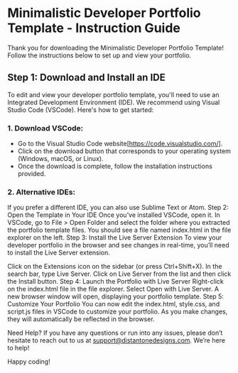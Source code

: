# Minimalistic Developer Portfolio Template - Instruction Guide

Thank you for downloading the Minimalistic Developer Portfolio Template! Follow the instructions below to set up and view your portfolio.

## Step 1: Download and Install an IDE
To edit and view your developer portfolio template, you'll need to use an Integrated Development Environment (IDE). We recommend using Visual Studio Code (VSCode). Here's how to get started:

### 1. Download VSCode:

* Go to the Visual Studio Code website[https://code.visualstudio.com/].
* Click on the download button that corresponds to your operating system (Windows, macOS, or Linux).
* Once the download is complete, follow the installation instructions provided.

### 2. Alternative IDEs:

If you prefer a different IDE, you can also use Sublime Text or Atom.
Step 2: Open the Template in Your IDE
Once you’ve installed VSCode, open it.
In VSCode, go to File > Open Folder and select the folder where you extracted the portfolio template files.
You should see a file named index.html in the file explorer on the left.
Step 3: Install the Live Server Extension
To view your developer portfolio in the browser and see changes in real-time, you’ll need to install the Live Server extension.

Click on the Extensions icon on the sidebar (or press Ctrl+Shift+X).
In the search bar, type Live Server.
Click on Live Server from the list and then click the Install button.
Step 4: Launch the Portfolio with Live Server
Right-click on the index.html file in the file explorer.
Select Open with Live Server.
A new browser window will open, displaying your portfolio template.
Step 5: Customize Your Portfolio
You can now edit the index.html, style.css, and script.js files in VSCode to customize your portfolio. As you make changes, they will automatically be reflected in the browser.

Need Help?
If you have any questions or run into any issues, please don’t hesitate to reach out to us at support@distantonedesigns.com. We’re here to help!

Happy coding!

